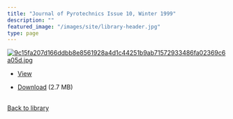 ```yaml
---
title: "Journal of Pyrotechnics Issue 10, Winter 1999"
description: ""
featured_image: "/images/site/library-header.jpg"
type: page
---
```


<a href="https://drive.google.com/file/d/1WKZAPsdarobGsOoBP6_G8HiyWlph1HLx/view" target="_blank">![9c15fa207d166ddbb8e8561928a4d1c44251b9ab71572933486fa02369c6a05d.jpg](/images/library/9c15fa207d166ddbb8e8561928a4d1c44251b9ab71572933486fa02369c6a05d.jpg)</a>
* <a href="https://drive.google.com/file/d/1WKZAPsdarobGsOoBP6_G8HiyWlph1HLx/view" target="_blank">View</a>

* [Download](https://drive.google.com/uc?export=download&id=1WKZAPsdarobGsOoBP6_G8HiyWlph1HLx) (2.7 MB)

<br />[Back to library](/library/)
